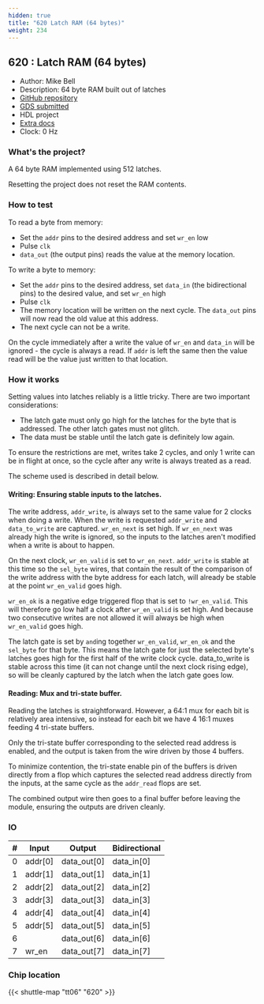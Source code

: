 ```yaml
---
hidden: true
title: "620 Latch RAM (64 bytes)"
weight: 234
---
```


## 620 : Latch RAM (64 bytes)

* Author: Mike Bell
* Description: 64 byte RAM built out of latches
* [GitHub repository](https://github.com/MichaelBell/tt06-memory)
* [GDS submitted](https://github.com/MichaelBell/tt06-memory/actions/runs/8758769642)
* HDL project
* [Extra docs](None)
* Clock: 0 Hz

### What's the project?

A 64 byte RAM implemented using 512 latches.

Resetting the project does not reset the RAM contents.

### How to test

To read a byte from memory:

* Set the `addr` pins to the desired address and set `wr_en` low
* Pulse `clk`
* `data_out` (the output pins) reads the value at the memory location.

To write a byte to memory:

* Set the `addr` pins to the desired address, set `data_in` (the bidirectional pins) to the desired value, and set `wr_en` high
* Pulse `clk`
* The memory location will be written on the next cycle.  The `data_out` pins will now read the old value at this address.
* The next cycle can not be a write.

On the cycle immediately after a write the value of `wr_en` and `data_in` will be ignored - the cycle is always a read.  If `addr` is left the same then the value read will be the value just written to that location.

### How it works

Setting values into latches reliably is a little tricky.  There are two important considerations:

* The latch gate must only go high for the latches for the byte that is addressed.  The other latch gates must not glitch.
* The data must be stable until the latch gate is definitely low again.

To ensure the restrictions are met, writes take 2 cycles, and only 1 write can be in flight at once, so the cycle after any write is always treated as a read.

The scheme used is described in detail below.

#### Writing: Ensuring stable inputs to the latches.

The write address, `addr_write`, is always set to the same value for 2 clocks when doing a write.
When the write is requested `addr_write` and `data_to_write` are captured.  `wr_en_next` is set high.
If `wr_en_next` was already high the write is ignored, so the inputs to the latches aren't
modified when a write is about to happen.

On the next clock, `wr_en_valid` is set to `wr_en_next`.  `addr_write` is stable at this time so the
`sel_byte` wires, that contain the result of the comparison of the write address with the byte address for each latch, will already be stable at the point `wr_en_valid` goes high.

`wr_en_ok` is a negative edge triggered flop that is set to `!wr_en_valid`.  This will therefore
go low half a clock after `wr_en_valid` is set high.  And because two consecutive writes are not
allowed it will always be high when `wr_en_valid` goes high.

The latch gate is set by `and`ing together `wr_en_valid`, `wr_en_ok` and the `sel_byte` for that byte.
This means the latch gate for just the selected byte's latches goes high for the first half of
the write clock cycle.  data_to_write is stable across this time (it can not change until the
next clock rising edge), so will be cleanly captured by the latch when the latch gate goes low.

#### Reading: Mux and tri-state buffer.

Reading the latches is straightforward.  However, a 64:1 mux for each bit is relatively area
intensive, so instead for each bit we have 4 16:1 muxes feeding 4 tri-state buffers.

Only the tri-state buffer corresponding to the selected read address is enabled, and the output is
taken from the wire driven by those 4 buffers.

To minimize contention, the tri-state enable pin of the buffers is driven directly from a flop which
captures the selected read address directly from the inputs, at the same cycle as the `addr_read` flops are set.

The combined output wire then goes to a final buffer before leaving the module, ensuring the outputs are driven cleanly.


### IO

| # | Input          | Output         | Bidirectional   |
| - | -------------- | -------------- | --------------- |
| 0 | addr[0] | data_out[0] | data_in[0] |
| 1 | addr[1] | data_out[1] | data_in[1] |
| 2 | addr[2] | data_out[2] | data_in[2] |
| 3 | addr[3] | data_out[3] | data_in[3] |
| 4 | addr[4] | data_out[4] | data_in[4] |
| 5 | addr[5] | data_out[5] | data_in[5] |
| 6 |  | data_out[6] | data_in[6] |
| 7 | wr_en | data_out[7] | data_in[7] |

### Chip location

{{< shuttle-map "tt06" "620" >}}
